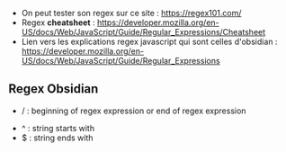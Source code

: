 - On peut tester son regex sur ce site : https://regex101.com/
- Regex **cheatsheet** : https://developer.mozilla.org/en-US/docs/Web/JavaScript/Guide/Regular_Expressions/Cheatsheet
- Lien vers les explications regex javascript qui sont celles d'obsidian : https://developer.mozilla.org/en-US/docs/Web/JavaScript/Guide/Regular_Expressions

## Regex Obsidian

* / : beginning of regex expression or end of regex expression
- ^  : string starts with
-  $ : string ends with